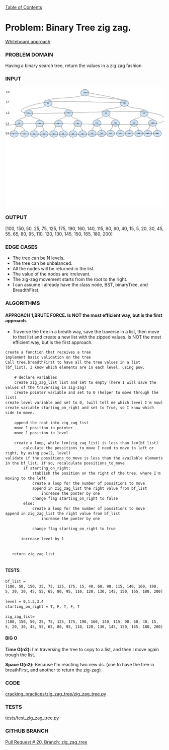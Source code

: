 [Table of Contents](../../README.md)


# Problem: Binary Tree zig zag.

[Whiteboard approach](https://docs.google.com/document/d/1-9eUTuEyqJKBEYzV3OqvdquukBZkqu0e4SthqdJjUJw/edit?usp=sharing)

### PROBLEM DOMAIN
Having a binary search tree, return the values in a zig zag fashion.


### INPUT
![](../../assets/zig_zag_tree.png)



### OUTPUT

[100, 150, 50, 25, 75, 125, 175, 190, 160, 140, 115, 90, 60, 40, 15, 5, 20, 30, 45, 55, 65, 80, 95, 110, 120, 130, 145, 150, 165, 180, 200]


### EDGE CASES
- The tree can be N levels.
- The tree can be unbalanced.
- All the nodes will be returned in the list.
- The value of the nodes are irrelevant.
- The zig-zag movement starts from the root to the right.
- I can assume I already have the class node, BST, binaryTree, and BreadthFirst.



### ALGORITHMS

#### APPROACH 1,BRUTE FORCE. Is NOT the most efficient way, but is the first approach.
- Traverse the tree in a breath way, save the traverse in a list, then move to that list and create a new list with the zipped values. Is NOT the most efficient way, but is the first approach.


```
create a function that receives a tree
implement basic validation on the tree
Call tree.breadthFirst to have all the tree values in a list (bf_list). I know which elements are in each level, using pow.

	# declare variables
	create zig_zag_list list and set to empty (here I will save the values of the traversing in zig-zag)
	create pointer variable and set to 0 (helper to move through the list)
create level variable and set to 0, (will tell me which level I'm now)
create variable starting_on_right and set to True, so I know which side to move.

	append the root into zig_zag_list
	move 1 position in pointer
	move 1 position in level

	create a loop, while len(zig_zag_list) is less than len(bf_list)
		calculate the possitions_to_move I need to move to left or right, by using pow(2, level)
validate if the possitions_to_move is less than the available elements in the bf_list, if so, recalculate possitions_to_move
		if starting_on_right:
			stablish the position on the right of the tree, where I'm moving to the left
			create a loop for the number of possitions to move
			append in zig_zag_list the right value from bf_list
				increase the ponter by one
			change flag starting_on_right to false
		else:
			create a loop for the number of possitions to move
append in zig_zag_list the right value from bf_list
				increase the ponter by one

			change flag starting_on_right to true

       increase level by 1


   return zig_zag_list


```


#### TESTS
```
bf_list =
[100, 50, 150, 25, 75, 125, 175, 15, 40, 60, 90, 115, 140, 160, 190, 5, 20, 30, 45, 55, 65, 80, 95, 110, 120, 130, 145, 150, 165, 180, 200]

level = 0,1,2,3,4
starting_on_right = T, F, T, F, T

zig_zag_list=
[100, 150, 50, 25, 75, 125, 175, 190, 160, 140, 115, 90, 60, 40, 15, 5, 20, 30, 45, 55, 65, 80, 95, 110, 120, 130, 145, 150, 165, 180, 200]

```


#### BIG O
**Time O(n2):** I'm traversing the tree to copy to a list, and then I move again trough the list.

**Space O(n2):** Because I'm reacting two new ds. (one to have the tree in breathFirst, and another to return the zig-zag)

### CODE
[cracking_practices/zig_zag_tree/zig_zag_tree.py](zig_zag_tree.py)


### TESTS
[tests/test_zig_zag_tree.py](../../tests/test_zig_zag_tree.py)

### GITHUB BRANCH

[Pull Request # 20, Branch: zig_zag_tree](https://github.com/ilealm/cracking-practices/pull/20)

